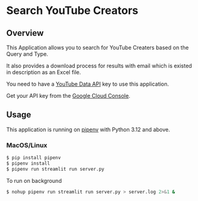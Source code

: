 # Search YouTube Creators

## Overview

This Application allows you to search for YouTube Creaters based on the Query and Type.

It also provides a download process for results with email which is existed in description as an Excel file.

You need to have a [YouTube Data API](https://developers.google.com/youtube/v3) key to use this application.

Get your API key from the [Google Cloud Console](https://console.cloud.google.com/apis/credentials).


## Usage

This application is running on [pipenv](https://github.com/pypa/pipenv) with Python 3.12 and above.


### MacOS/Linux

```zsh
$ pip install pipenv
$ pipenv install
$ pipenv run streamlit run server.py
```

To run on background

```zsh
$ nohup pipenv run streamlit run server.py > server.log 2>&1 &
```